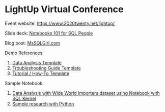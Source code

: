 # LightUp Virtual Conference

Event website: https://www.2020twenty.net/lightup/

Slide deck: [Notebooks 101 for SQL People](./20200714%20-%20Notebooks%20101%20for%20SQL%20People.pptx)

Blog post: [MsSQLGirl.com](http://mssqlgirl.com)

Demo References:
1. [Data Analysis Template](../NotebookTemplates/DataAnalysisTemplate.ipynb)
2. [Troubleshooting Guide Template](../NotebookTemplates/TroubleshootingGuideTemplate.ipynb)
3. [Tutorial / How-To Template](../NotebookTemplates/TutorialTemplate.ipynb)

Sample Notebook: 
1. [Data Analysis with Wide World Importers dataset using Notebook with SQL Kernel](Simple%20Demo\Sample%20Notebooks%20-%20Data%20Analysis\WWIReproducibleResearch%20Vol%201.ipynb)
2. [Sample research with Python](Simple%20Demo\Sample%20Notebooks%20-%20Data%20Analysis\ReproducibleResearch.ipynb)